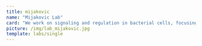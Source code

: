 ```yaml
---
title: mijakovic
name: "Mijakovic Lab"
card: "We work on signaling and regulation in bacterial cells, focusing in particular on regulatory phenomena based on protein phosphorylation."
picture: /img/lab_mijakovic.jpg
template: labs/single
---
```

